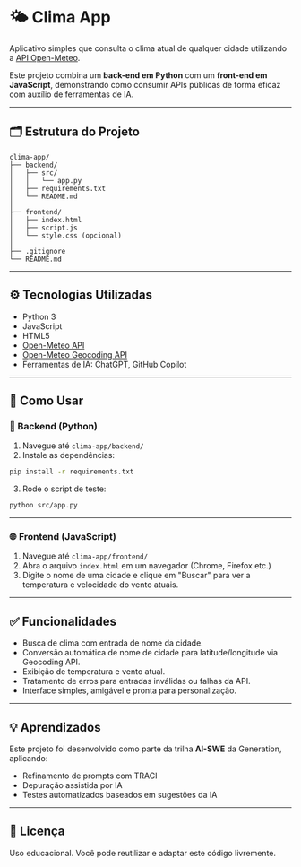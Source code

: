 # 🌤️ Clima App

Aplicativo simples que consulta o clima atual de qualquer cidade utilizando a [API Open-Meteo](https://open-meteo.com/).

Este projeto combina um **back-end em Python** com um **front-end em JavaScript**, demonstrando como consumir APIs públicas de forma eficaz com auxílio de ferramentas de IA.

---

## 🗂 Estrutura do Projeto

```
clima-app/
├── backend/
│   ├── src/
│   │   └── app.py
│   ├── requirements.txt
│   └── README.md
│
├── frontend/
│   ├── index.html
│   ├── script.js
│   └── style.css (opcional)
│
├── .gitignore
└── README.md
```

---

## ⚙️ Tecnologias Utilizadas

- Python 3
- JavaScript
- HTML5
- [Open-Meteo API](https://open-meteo.com/)
- [Open-Meteo Geocoding API](https://open-meteo.com/en/docs/geocoding-api)
- Ferramentas de IA: ChatGPT, GitHub Copilot

---

## 🚀 Como Usar

### 🐍 Backend (Python)

1. Navegue até `clima-app/backend/`
2. Instale as dependências:

```bash
pip install -r requirements.txt
```

3. Rode o script de teste:

```bash
python src/app.py
```

---

### 🌐 Frontend (JavaScript)

1. Navegue até `clima-app/frontend/`
2. Abra o arquivo `index.html` em um navegador (Chrome, Firefox etc.)
3. Digite o nome de uma cidade e clique em "Buscar" para ver a temperatura e velocidade do vento atuais.

---

## ✅ Funcionalidades

- Busca de clima com entrada de nome da cidade.
- Conversão automática de nome de cidade para latitude/longitude via Geocoding API.
- Exibição de temperatura e vento atual.
- Tratamento de erros para entradas inválidas ou falhas da API.
- Interface simples, amigável e pronta para personalização.

---

## 💡 Aprendizados

Este projeto foi desenvolvido como parte da trilha **AI-SWE** da Generation, aplicando:
- Refinamento de prompts com TRACI
- Depuração assistida por IA
- Testes automatizados baseados em sugestões da IA

---

## 📁 Licença

Uso educacional. Você pode reutilizar e adaptar este código livremente.

